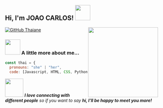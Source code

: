 <h2> Hi, I'm JOAO CARLOS! <img src="https://media1.giphy.com/media/9gISqB3tncMmY/200w.webp?cid=ecf05e47ea82v1ur758n5li6s33q2xgjnughbu45f82c6mf6&rid=200w.webp&ct=g" width="50"></h2>

<img align='right' src="https://media0.giphy.com/media/xTiN0GwG6QAh1yjzEs/200w.webp?cid=ecf05e47z0vzrsuilktwww0ystsjksswdqrxujak2ww56u3n&rid=200w.webp&ct=g" width="230">

<p>
   <em>
        
   </em>
</p>

[![GitHub Thaiane](https://img.shields.io/github/followers/joaocarlosduartemartinsnet?label=follow&style=social)](https://github.com/joaocarlosduartemartinsnet)


### <img src="https://media3.giphy.com/media/cklf6DC5GH1Ob95u2o/200.webp?cid=ecf05e470xwzb0k3o47d2yj9zjzm0nrqn726kttydf9r4hgj&rid=200.webp&ct=g" width="50"> A little more about me...  

```javascript
const thai = {
  pronouns: "she" | "her",
  code: [Javascript, HTML, CSS, Python, C, C#, C++]
```

<img src="https://media.giphy.com/media/LnQjpWaON8nhr21vNW/giphy.gif" width="60"> <em><b>I love connecting with different people</b> so if you want to say <b>hi, I'll be happy to meet you more!</b></em>
